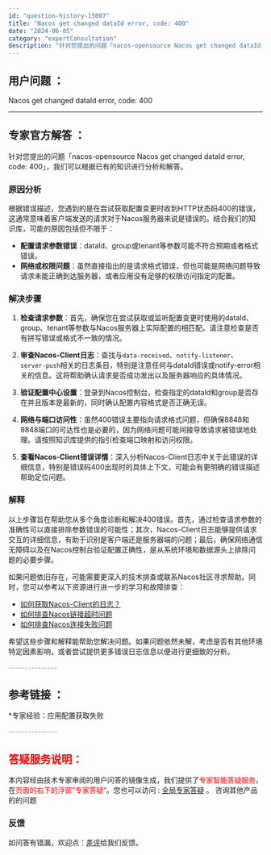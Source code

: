 ```yaml
---
id: "question-history-15007"
title: "Nacos get changed dataId error, code: 400"
date: "2024-06-05"
category: "expertConsultation"
description: "针对您提出的问题「nacos-opensource Nacos get changed dataId error, code: 400」，我们可以根据已有的知识进行分析和解答。### 原因分析根据错误描述，您遇到的是在尝试获取配置变更时收到HTTP状态码400的错误，这通常意味着客户端发送的请求对于"
---
```


## 用户问题 ： 
 Nacos get changed dataId error, code: 400  

---------------
## 专家官方解答 ：

针对您提出的问题「nacos-opensource Nacos get changed dataId error, code: 400」，我们可以根据已有的知识进行分析和解答。

### 原因分析
根据错误描述，您遇到的是在尝试获取配置变更时收到HTTP状态码400的错误，这通常意味着客户端发送的请求对于Nacos服务器来说是错误的。结合我们的知识库，可能的原因包括但不限于：
- **配置请求参数错误**：dataId、group或tenant等参数可能不符合预期或者格式错误。
- **网络或权限问题**：虽然直接指出的是请求格式错误，但也可能是网络问题导致请求未能正确到达服务器，或者应用没有足够的权限访问指定的配置。

### 解决步骤
1. **检查请求参数**：首先，确保您在尝试获取或监听配置变更时使用的dataId、group、tenant等参数与Nacos服务器上实际配置的相匹配。请注意检查是否有拼写错误或格式不一致的情况。

2. **审查Nacos-Client日志**：查找与`data-received`、`notify-listener`、`server-push`相关的日志条目，特别是注意任何与dataId错误或notify-error相关的信息。这将帮助确认请求是否成功发出以及服务器响应的具体情况。

3. **验证配置中心设置**：登录到Nacos控制台，检查指定的dataId和group是否存在并且版本是最新的，同时确认配置内容格式是否正确无误。

4. **网络与端口访问性**：虽然400错误主要指向请求格式问题，但确保8848和9848端口的可达性也是必要的，因为网络问题可能间接导致请求被错误地处理。请按照知识库提供的指引检查端口映射和访问权限。

5. **查看Nacos-Client错误详情**：深入分析Nacos-Client日志中关于此错误的详细信息，特别是错误码400出现时的具体上下文，可能会有更明确的错误描述帮助定位问题。

### 解释
以上步骤旨在帮助您从多个角度诊断和解决400错误。首先，通过检查请求参数的准确性可以直接排除参数错误的可能性；其次，Nacos-Client日志能够提供请求交互的详细信息，有助于识别是客户端还是服务器端的问题；最后，确保网络通信无障碍以及在Nacos控制台验证配置正确性，是从系统环境和数据源头上排除问题的必要步骤。

如果问题依旧存在，可能需要更深入的技术排查或联系Nacos社区寻求帮助。同时，您可以参考以下资源进行进一步的学习和故障排查：
- [如何获取Nacos-Client的日志？](https://aliyuque.antfin.com/ozb6sn/nacos-opensource/ci3i97p07s73tewg)
- [如何排查Nacos链接超时问题](https://aliyuque.antfin.com/ozb6sn/nacos-opensource/kzc8nbuxwbpnxn5w)
- [如何排查Nacos连接失败问题](https://aliyuque.antfin.com/ozb6sn/nacos-opensource/rlweywdok5rwnqt0)

希望这些步骤和解释能帮助您解决问题。如果问题依然未解，考虑是否有其他环境特定因素影响，或者尝试提供更多错误日志信息以便进行更细致的分析。


<font color="#949494">---------------</font> 


## 参考链接 ：

*专家经验：应用配置获取失败 


 <font color="#949494">---------------</font> 
 


## <font color="#FF0000">答疑服务说明：</font> 

本内容经由技术专家审阅的用户问答的镜像生成，我们提供了<font color="#FF0000">专家智能答疑服务</font>，在<font color="#FF0000">页面的右下的浮窗”专家答疑“</font>。您也可以访问 : [全局专家答疑](https://answer.opensource.alibaba.com/docs/intro) 。 咨询其他产品的的问题

### 反馈
如问答有错漏，欢迎点：[差评](https://ai.nacos.io/user/feedbackByEnhancerGradePOJOID?enhancerGradePOJOId=15060)给我们反馈。
